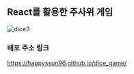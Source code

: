## React를 활용한 주사위 게임 
![dice3](https://user-images.githubusercontent.com/59468442/127120062-2e2f132a-68e9-485c-92b8-3accd4289aeb.gif)

### 배포 주소 링크
https://happyssun96.github.io/dice_game/
